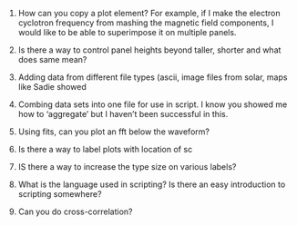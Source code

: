1. How can you copy a plot element? For example, if I make the electron cyclotron frequency from  mashing the magnetic field components, I would like to be able to superimpose it on multiple panels. 


2. Is there a way to control panel heights beyond taller, shorter and what does same mean?


3. Adding data from different file types (ascii, image files from solar, maps like Sadie showed


4. Combing data sets into one file for use in script. I know you showed me how to ‘aggregate’ but I haven’t been successful in this.


5. Using fits, can you plot an fft below the waveform?


6. Is there a way to label plots with location of sc


7. IS there a way to increase the type size on various labels?


8. What is the language used in scripting? Is there an easy introduction to scripting somewhere?


9. Can you do cross-correlation?

